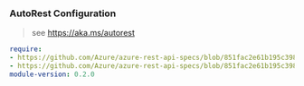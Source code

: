 ### AutoRest Configuration

> see https://aka.ms/autorest

``` yaml
require:
- https://github.com/Azure/azure-rest-api-specs/blob/851fac2e61b195c3980992de0b837c3dfb8075a1/specification/eventhub/resource-manager/readme.md
- https://github.com/Azure/azure-rest-api-specs/blob/851fac2e61b195c3980992de0b837c3dfb8075a1/specification/eventhub/resource-manager/readme.go.md
module-version: 0.2.0
```